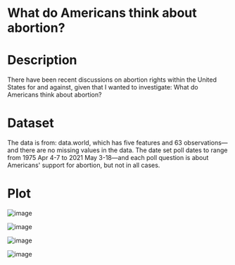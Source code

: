 # What do Americans think about abortion?

# Description

There have been recent discussions on abortion rights within the United States for and against, given that I wanted to investigate: What do Americans think about abortion?


# Dataset

The data is from: data.world, which has five features and 63 observations—and there are no missing values in the data. The date set poll dates to range from 1975 Apr 4-7 to 2021 May 3-18—and each poll question is about Americans' support for abortion, but not in all cases.

# Plot



![image](https://user-images.githubusercontent.com/55922514/138236602-a0ca2836-2777-444f-b909-476dae8e46ca.png)








![image](https://user-images.githubusercontent.com/55922514/138236652-0de0f7fd-50b4-492f-a6db-448d046a4435.png)





![image](https://user-images.githubusercontent.com/55922514/138240419-e6eb1da3-8f22-49b0-b23b-f30baede74e7.png)




![image](https://user-images.githubusercontent.com/55922514/138240226-17f34907-8102-4b3e-a175-d40656d4d081.png)



